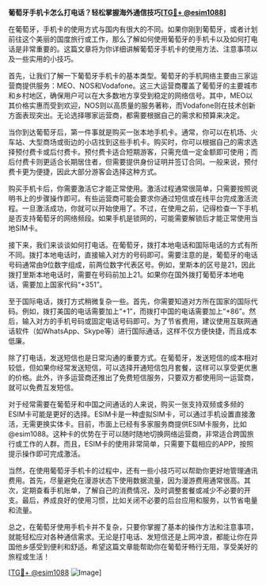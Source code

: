 **葡萄牙手机卡怎么打电话？轻松掌握海外通信技巧[[TG💪+ @esim1088](https://t.me/s/esim1088)]**

在葡萄牙，手机卡的使用方式与国内有很大的不同。如果你刚到葡萄牙，或者计划前往这个美丽的国度旅行或工作，那么了解如何使用葡萄牙的手机卡以及如何打电话是非常重要的。这篇文章将为你详细讲解葡萄牙手机卡的使用方法、注意事项以及一些实用的小技巧。

首先，让我们了解一下葡萄牙手机卡的基本类型。葡萄牙的手机网络主要由三家运营商提供服务：MEO、NOS和Vodafone。这三大运营商覆盖了葡萄牙的主要城市和乡村地区，确保用户可以在大多数地方享受到稳定的网络信号。其中，MEO以其价格实惠而受到欢迎，NOS则以高质量的服务著称，而Vodafone则在技术创新方面表现突出。无论选择哪家运营商，都需要根据自己的需求和预算来决定。

当你到达葡萄牙后，第一件事就是购买一张本地手机卡。通常，你可以在机场、火车站、大型商场或街边的小店找到这些手机卡。购买时，你可以根据自己的需求选择预付费卡或后付费卡。预付费卡适合短期游客，只需充值一定金额即可使用；而后付费卡则更适合长期居住者，但需要提供身份证明并签订合同。一般来说，预付费卡更为便捷，因此大部分游客会选择这种方式。

购买手机卡后，你需要激活它才能正常使用。激活过程通常很简单，只需要按照说明书上的步骤操作即可。有些运营商可能会要求你通过短信或在线平台完成激活流程。一旦激活成功，你就可以开始使用了。不过，在使用之前，记得检查一下手机是否支持葡萄牙的网络频段。如果手机是锁网的，可能需要解锁后才能正常使用当地SIM卡。

接下来，我们来谈谈如何打电话。在葡萄牙，拨打本地电话和国际电话的方式有所不同。拨打本地电话时，直接输入对方的号码即可。需要注意的是，葡萄牙的电话号码通常由9位数字组成，前两位数字代表区号。例如，里斯本的区号是21，因此拨打里斯本地电话时，需要在号码前加上21。如果你在国外拨打葡萄牙本地电话，需要加上国家代码“+351”。

至于国际电话，拨打方式稍微复杂一些。首先，你需要知道对方所在国家的国际代码。例如，拨打美国的电话需要加上“+1”，而拨打中国的电话需要加上“+86”。然后，输入对方的手机号码或固定电话号码即可。为了节省费用，建议使用互联网通话软件（如WhatsApp、Skype等）进行国际通话，这样不仅方便快捷，而且成本低廉。

除了打电话，发送短信也是日常沟通的重要方式。在葡萄牙，发送短信的成本相对较低，但如果你经常发送短信，可以选择开通短信包月套餐，这样可以享受更优惠的价格。此外，许多运营商还推出了免费短信服务，只要双方都使用同一运营商，就可以免费互发短信。

对于经常需要在葡萄牙和中国之间通话的人来说，购买一张支持双频或多频的ESIM卡可能是更好的选择。ESIM卡是一种虚拟SIM卡，可以通过手机设置直接激活，无需更换实体卡。目前，市面上已经有多家服务商提供ESIM卡服务，比如@esim1088。这种卡的优势在于可以随时随地切换网络运营商，非常适合跨国旅行或工作的人群。而且，ESIM卡的使用非常简单，只需要下载相应的APP，按照提示操作即可完成激活。

当然，在使用葡萄牙手机卡的过程中，还有一些小技巧可以帮助你更好地管理通讯费用。首先，尽量避免在漫游状态下使用数据流量，因为漫游费用通常很高。其次，定期查看手机账单，了解自己的消费情况，及时调整套餐或减少不必要的开支。最后，养成良好的使用习惯，比如关闭不必要的后台应用和服务，以节省电量和流量。

总之，在葡萄牙使用手机卡并不复杂，只要你掌握了基本的操作方法和注意事项，就能轻松应对各种通信需求。无论是打电话、发短信还是上网冲浪，都能让你在异国他乡感受到便利和舒适。希望这篇文章能帮助你在葡萄牙畅行无阻，享受美好的旅程或生活！

[[TG💪+ @esim1088](https://t.me/s/esim1088) ![Image](https://i.postimg.cc/4NQfJmqS/Snipaste-2025-05-13-00-14-12.png)]